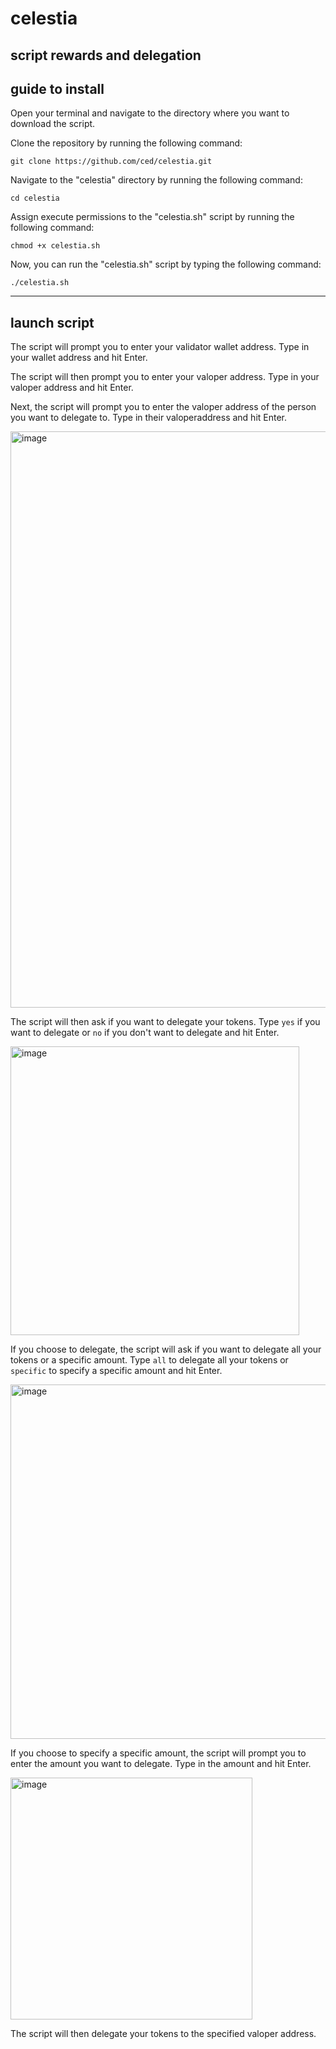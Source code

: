 # celestia
script rewards and delegation
-----------------
guide to install
-----------------

Open your terminal and navigate to the directory where you want to download the script.

Clone the repository by running the following command:


`git clone https://github.com/ced/celestia.git`

Navigate to the "celestia" directory by running the following command:

`cd celestia`

Assign execute permissions to the "celestia.sh" script by running the following command:

`chmod +x celestia.sh`

Now, you can run the "celestia.sh" script by typing the following command:


`./celestia.sh`


--------------------------
launch script
---------------------------
The script will prompt you to enter your validator wallet address. Type in your wallet address and hit Enter.

The script will then prompt you to enter your valoper address. Type in your valoper address and hit Enter.

Next, the script will prompt you to enter the valoper address of the person you want to delegate to. Type in their valoperaddress and hit Enter.

<img width="922" alt="image" src="https://user-images.githubusercontent.com/71214898/229346364-04a7b981-57b9-4f10-8e01-e5758fd98942.png">


The script will then ask if you want to delegate your tokens. Type `yes` if you want to delegate or `no` if you don't want to delegate and hit Enter.

<img width="462" alt="image" src="https://user-images.githubusercontent.com/71214898/229347712-7ff1fab2-e7e0-4d10-9829-7eea7177e0aa.png">


If you choose to delegate, the script will ask if you want to delegate all your tokens or a specific amount. Type `all` to delegate all your tokens or `specific` to specify a specific amount and hit Enter.

<img width="567" alt="image" src="https://user-images.githubusercontent.com/71214898/229347729-c9f5010a-7016-431a-81d7-4ea86006aab5.png">

If you choose to specify a specific amount, the script will prompt you to enter the amount you want to delegate. Type in the amount and hit Enter.

<img width="387" alt="image" src="https://user-images.githubusercontent.com/71214898/229347808-408f6ef5-0258-4197-b59f-fedd52d515a7.png">


The script will then delegate your tokens to the specified valoper address.




